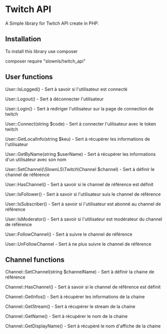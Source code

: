 # Twitch API
A Simple library for Twitch API create in PHP.

## Installation 
To install this library use composer

composer require "slownls/twitch_api"

## User functions

User::IsLogged() - Sert à savoir si l'utilisateur est connecté

User::Logout() - Sert à déconnecter l'utilisateur

User::Login() - Sert à rediriger l'utilisateur sur la page de connection de twitch

User::Connect(string $code) - Sert à connecter l'ulilisateur avec le token twitch

User::GetLocalInfo(string $keu) - Sert à récupérer les informations de l'utilisateur

User::GetByName(string $userName) - Sert à récupérer les informations d'un utilisateur avec son nom


User::SetChannel(\SlownLS\Twitch\Channel $channel) - Sert à définir le channel de référence

User::HasChannel() - Sert à savoir si le channel de référence est définit

User::IsFollower() - Sert à savoir si l'utilisateur suis le channel de référence

User::IsSubscriber() - Sert à savoir si l'utilisateur est abonné au channel de référence

User::IsModerator() - Sert à savoir si l'utilisateur est modérateur du channel de référence

User::FollowChannel() - Sert à suivre le channel de référence

User::UnFollowChannel - Sert à ne plus suivre le channel de référence


## Channel functions

Channel::SetChannel(string $channelName) - Sert à définir la chaine de référence

Channel::HasChannel() - Sert à savoir si le channel de référence est définit

Channel::GetInfos() - Sert à récupérer les informations de la chaine

Channel::GetStream() - Sert à récupérer le stream de la chaine

Channel::GetName() - Sert à récupérer le nom de la chaine

Channel::GetDisplayName() - Sert à récupéré le nom d'affiche de la chaine
